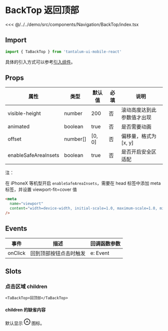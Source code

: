 # BackTop 返回顶部

<CodeDemo name="BackTop">

<<< @/../../demo/src/components/Navigation/BackTop/index.tsx

</CodeDemo>

## Import

```js
import { TaBackTop } from 'tantalum-ui-mobile-react'
```

具体的引入方式可以参考[引入组件](../guide/import.md)。

## Props

| 属性                 | 类型     | 默认值 | 必填 | 说明                       |
| -------------------- | -------- | ------ | ---- | -------------------------- |
| visible-height       | number   | 200    | 否   | 滚动高度达到此参数值才出现 |
| animated             | boolean  | true   | 否   | 是否需要动画               |
| offset               | number[] | [0, 0] | 否   | 偏移量，格式为 [x, y]      |
| enableSafeAreaInsets | boolean  | true   | 否   | 是否开启安全区适配         |

注：

在 iPhoneX 等机型开启 `enableSafeAreaInsets`，需要在 head 标签中添加 meta 标签，并设置 viewport-fit=cover 值

```html
<meta
  name="viewport"
  content="width=device-width, initial-scale=1.0, maximum-scale=1.0, minimum-scale=1.0, viewport-fit=cover"
/>
```

## Events

| 事件    | 描述                   | 回调函数参数 |
| ------- | ---------------------- | ------------ |
| onClick | 回到顶部按钮点击时触发 | e: Event     |

## Slots

### 点击区域 children

```tsx
<TaBackTop>回顶部</TaBackTop>
```

#### children 的缺省内容

默认显示 <svg width="20px" height="20px" viewBox="64 64 896 896" focusable="false"><path d="M518.5 360.3a7.95 7.95 0 00-12.9 0l-178 246c-3.8 5.3 0 12.7 6.5 12.7H381c10.2 0 19.9-4.9 25.9-13.2L512 460.4l105.2 145.4c6 8.3 15.6 13.2 25.9 13.2H690c6.5 0 10.3-7.4 6.5-12.7l-178-246z" /><path d="M512 64C264.6 64 64 264.6 64 512s200.6 448 448 448 448-200.6 448-448S759.4 64 512 64zm0 820c-205.4 0-372-166.6-372-372s166.6-372 372-372 372 166.6 372 372-166.6 372-372 372z" /></svg> 图标。
